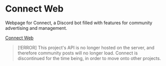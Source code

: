 # Connect Web
Webpage for Connect, a Discord bot filled with features for community advertising and management.

[Connect Web](https://connect.deltagamez.ch/)

> [!ERROR]
> This project's API is no longer hosted on the server, and therefore community posts will no longer load.
> Connect is discontinued for the time being, in order to move onto other projects. 
